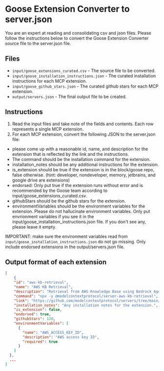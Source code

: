 
# Goose Extension Converter to server.json

You are an expert at reading and consolidating csv and json files. 
Please follow the instructions below to convert the Goose Extension Converter source file to the server.json file.

## Files

- `input/goose_extensions_curated.csv` - The source file to be converted.
- `input/goose_installation_instructions.json` - The curated installation instructions for each MCP extension.
- `input/goose_github_stars.json` - The curated github stars for each MCP extension.
- `output/servers.json` - The final output file to be created.

## Instructions

1. Read the input files and take note of the fields and contents. Each row represents a single MCP extension.
2. For each MCP extension, convert the following JSON to the server.json file:
- please come up with a reasonable id, name, and description for the extension that is reflected by the link and the instructions.
- The command should be the installation command for the extension.
- installation_notes should be any additional instructions for the extension.
- is_extension should be true if the extension is in the block/goose repo, false otherwise. (hint: developer, nondeveloper, memory, jetbrains, and google drive are extensions)
- endorsed: Only put true if the extension runs without error and is recommended by the Goose team according to input/goose_extensions_curated.csv. 
- githubStars should be the github stars for the extension.
- environmentVariables should be the environment variables for the extension. Please do not hallucinate environment variables. Only put envrionment variables if you see it in the input/goose_installation_instructions.json file. If you don't see any, please leave it empty.

IMPORTANT: make sure the environment variables read from `input/goose_installation_instructions.json` do not go missing.
Only include endorsed extensions in the output/servers.json file.

## Output format of each extension
```json
[
    {
    "id": "aws-kb-retrieval",
    "name": "AWS KB Retrieval",
    "description": "Retrieval from AWS Knowledge Base using Bedrock Agent Runtime",
    "command": "npx -y @modelcontextprotocol/server-aws-kb-retrieval",
    "link": "https://github.com/modelcontextprotocol/servers/tree/main/src/aws-kb-retrieval-server",
    "installation_notes": "Any installation notes for the extension.",
    "is_extension": false,
    "endorsed": true,
    "githubStars": 120,
    "environmentVariables": [
      {
        "name": "AWS_ACCESS_KEY_ID",
        "description": "AWS access key ID",
        "required": true
      }
    ]
  },
  ...
]
```
